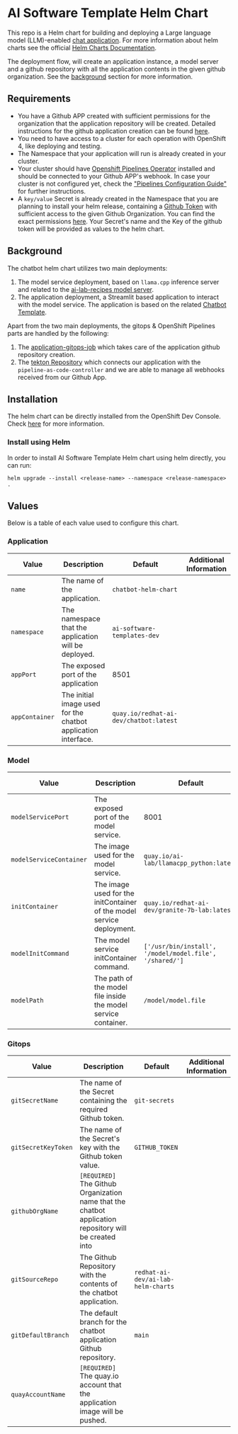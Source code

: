 # AI Software Template Helm Chart

This repo is a Helm chart for building and deploying a Large language model (LLM)-enabled [chat application](https://github.com/redhat-ai-dev/ai-lab-samples/tree/main/chatbot). For more information about helm charts see the official [Helm Charts Documentation](https://helm.sh/).

The deployment flow, will create an application instance, a model server and a github repository with all the application contents in the given github organization. See the [background](#background) section for more information.

## Requirements

- You have a Github APP created with sufficient permissions for the organization that the application repository will be created. Detailed instructions for the github application creation can be found [here](https://github.com/redhat-ai-dev/ai-rhdh-installer/blob/main/docs/APP-SETUP.md#github-app).
- You need to have access to a cluster for each operation with OpenShift 4, like deploying and testing.
- The Namespace that your application will run is already created in your cluster.
- Your cluster should have [Openshift Pipelines Operator](https://www.redhat.com/en/technologies/cloud-computing/openshift/pipelines) installed and should be connected to your Github APP's webhook. In case your cluster is not configured yet, check the ["Pipelines Configuration Guide"](../../../../docs/PIPELINES_CONFIGURATION.md) for further instructions.
- A `key/value` Secret is already created in the Namespace that you are planning to install your helm release, containing a [Github Token](https://docs.github.com/en/authentication/keeping-your-account-and-data-secure/managing-your-personal-access-tokens#creating-a-personal-access-token-classic) with sufficient access to the given Github Organization. You can find the exact permissions [here](https://github.com/redhat-ai-dev/ai-rhdh-installer/blob/main/docs/APP-SETUP.md#procedure). Your Secret's name and the Key of the github token will be provided as values to the helm chart.

## Background

The chatbot helm chart utilizes two main deployments:

1. The model service deployment, based on `llama.cpp` inference server and related to the [ai-lab-recipes model server](https://github.com/containers/ai-lab-recipes/tree/main/model_servers/llamacpp_python).
2. The application deployment, a Streamlit based application to interact with the model service. The application is based on the related [Chatbot Template](https://github.com/redhat-ai-dev/ai-lab-template/tree/main/templates/chatbot/content).

Apart from the two main deployments, the gitops & OpenShift Pipelines parts are handled by the following:

1. The [application-gitops-job](./templates/application-gitops-job.yaml) which takes care of the application github repository creation.
2. The [tekton Repository](./templates/tekton-repository.yaml) which connects our application with the `pipeline-as-code-controller` and we are able to manage all webhooks received from our Github App.

## Installation

The helm chart can be directly installed from the OpenShift Dev Console. Check [here](https://docs.redhat.com/en/documentation/openshift_container_platform/4.8/html/building_applications/working-with-helm-charts#understanding-helm) for more information.

### Install using Helm

In order to install AI Software Template Helm chart using helm directly, you can run:

```
helm upgrade --install <release-name> --namespace <release-namespace> .
```

## Values

Below is a table of each value used to configure this chart.

### Application

| Value          | Description                                                   | Default                                | Additional Information |
| -------------- | ------------------------------------------------------------- | -------------------------------------- | ---------------------- |
| `name`         | The name of the application.                                  | `chatbot-helm-chart`                   |                        |
| `namespace`    | The namespace that the application will be deployed.          | `ai-software-templates-dev`            |                        |
| `appPort`      | The exposed port of the application                           | 8501                                   |                        |
| `appContainer` | The initial image used for the chatbot application interface. | `quay.io/redhat-ai-dev/chatbot:latest` |                        |

### Model

| Value                   | Description                                                           | Default                                                 | Additional Information |
| ----------------------- | --------------------------------------------------------------------- | ------------------------------------------------------- | ---------------------- |
| `modelServicePort`      | The exposed port of the model service.                                | 8001                                                    |                        |
| `modelServiceContainer` | The image used for the model service.                                 | `quay.io/ai-lab/llamacpp_python:latest`                 |                        |
| `initContainer`         | The image used for the initContainer of the model service deployment. | `quay.io/redhat-ai-dev/granite-7b-lab:latest`           |                        |
| `modelInitCommand`      | The model service initContainer command.                              | `['/usr/bin/install', '/model/model.file', '/shared/']` |                        |
| `modelPath`             | The path of the model file inside the model service container.        | `/model/model.file`                                     |                        |

### Gitops

| Value               | Description                                                                                            | Default                            | Additional Information |
| ------------------- | ------------------------------------------------------------------------------------------------------ | ---------------------------------- | ---------------------- |
| `gitSecretName`     | The name of the Secret containing the required Github token.                                           | `git-secrets`                      |                        |
| `gitSecretKeyToken` | The name of the Secret's key with the Github token value.                                              | `GITHUB_TOKEN`                     |                        |
| `githubOrgName`     | `[REQUIRED]` The Github Organization name that the chatbot application repository will be created into |                                    |                        |
| `gitSourceRepo`     | The Github Repository with the contents of the chatbot application.                                    | `redhat-ai-dev/ai-lab-helm-charts` |                        |
| `gitDefaultBranch`  | The default branch for the chatbot application Github repository.                                      | `main`                             |                        |
| `quayAccountName`   | `[REQUIRED]` The quay.io account that the application image will be pushed.                            |                                    |                        |
